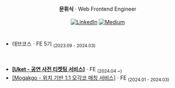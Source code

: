 <div align='center'>
  <div>
    <strong>문휘식</strong> ⋅ <span>Web Frontend Engineer</span>
  </div>
  <br/>
  <a href="https://www.linkedin.com/in/moonhwisik/"><img src="https://img.shields.io/badge/LinkedIn-0077B5?style=for-the-badge&logo=linkedin&logoColor=white" alt="LinkedIn" /></a>
<a href="https://coggiee.medium.com/"><img src="https://img.shields.io/badge/Medium-12100E?style=for-the-badge&logo=medium&logoColor=white" alt="Medium" /></a>
</div>

# 

- 데브코스 ⋅ FE 5기 <sub>(2023.09 - 2024.03)</sub>

<br/>

- [<strong>[Uket - 공연 사전 티켓팅 서비스]</strong>](https://github.com/DCNJ-Uket/Uket-FE) ⋅ FE <sub>(2024.04 ~)</sub>
- [[Mogakgo - 위치 기반 1:1 모각코 매칭 서비스]](https://github.com/Open-Eye-Im-Developer/MoGakGo-FE) ⋅ FE <sub>(2024.01 - 2024.03)</sub>

